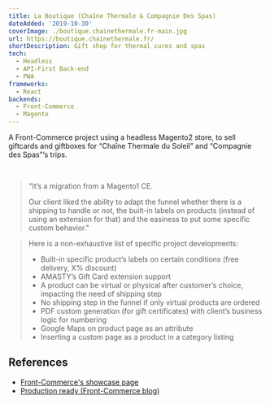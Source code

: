 ```yaml
---
title: La Boutique (Chaîne Thermale & Compagnie Des Spas)
dateAdded: '2019-10-30'
coverImage: ./boutique.chainethermale.fr-main.jpg
url: https://boutique.chainethermale.fr/
shortDescription: Gift shop for thermal cures and spas
tech:
  - Headless
  - API-First Back-end
  - PWA
frameworks:
  - React
backends:
  - Front-Commerce
  - Magento
---
```


A Front-Commerce project using a headless Magento2 store, to sell giftcards and giftboxes for “Chaîne Thermale du Soleil” and “Compagnie des Spas”‘s trips.

<br/>

> "It’s a migration from a Magento1 CE.
>
> Our client liked the ability to adapt the funnel whether there is a shipping to handle or not, the built-in labels on products (instead of using an extension for that) and the easiness to put some specific custom behavior."

> Here is a non-exhaustive list of specific project developments:
>
> - Built-in specific product’s labels on certain conditions (free delivery, X% discount)
> - AMASTY’s Gift Card extension support
> - A product can be virtual or physical after customer’s choice, impacting the need of shipping step
> - No shipping step in the funnel if only virtual products are ordered
> - PDF custom generation (for gift certificates) with client’s business logic for numbering
> - Google Maps on product page as an attribute
> - Inserting a custom page as a product in a category listing

## References

- [Front-Commerce's showcase page](https://www.front-commerce.com/en/showcase/)
- [Production ready (Front-Commerce blog)](https://www.front-commerce.com/en/2018/03/production-ready/)
